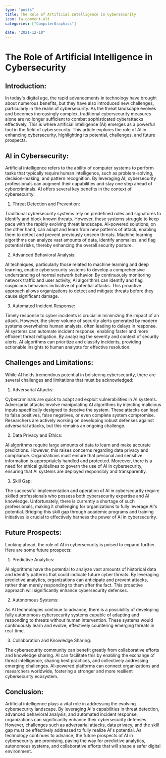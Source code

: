 ```yaml
---
type: "posts"
title: The Role of Artificial Intelligence in Cybersecurity
icon: fa-comment-alt
categories: ["ComputerGraphics"]

date: "2021-12-10"
---
```




# The Role of Artificial Intelligence in Cybersecurity

## Introduction:

In today's digital age, the rapid advancements in technology have brought about numerous benefits, but they have also introduced new challenges, particularly in the realm of cybersecurity. As the threat landscape evolves and becomes increasingly complex, traditional cybersecurity measures alone are no longer sufficient to combat sophisticated cyberattacks effectively. This is where artificial intelligence (AI) emerges as a powerful tool in the field of cybersecurity. This article explores the role of AI in enhancing cybersecurity, highlighting its potential, challenges, and future prospects.

## AI in Cybersecurity:

Artificial intelligence refers to the ability of computer systems to perform tasks that typically require human intelligence, such as problem-solving, decision-making, and pattern recognition. By leveraging AI, cybersecurity professionals can augment their capabilities and stay one step ahead of cybercriminals. AI offers several key benefits in the context of cybersecurity:

1. Threat Detection and Prevention:

Traditional cybersecurity systems rely on predefined rules and signatures to identify and block known threats. However, these systems struggle to keep pace with the rapidly evolving threat landscape. AI-powered solutions, on the other hand, can adapt and learn from new patterns of attack, enabling them to detect and prevent previously unseen threats. Machine learning algorithms can analyze vast amounts of data, identify anomalies, and flag potential risks, thereby enhancing the overall security posture.

2. Advanced Behavioral Analysis:

AI techniques, particularly those related to machine learning and deep learning, enable cybersecurity systems to develop a comprehensive understanding of normal network behavior. By continuously monitoring network traffic and user activity, AI algorithms can identify and flag suspicious behaviors indicative of potential attacks. This proactive approach allows organizations to detect and mitigate threats before they cause significant damage.

3. Automated Incident Response:

Timely response to cyber incidents is crucial in minimizing the impact of an attack. However, the sheer volume of security alerts generated by modern systems overwhelms human analysts, often leading to delays in response. AI systems can automate incident response, enabling faster and more efficient threat mitigation. By analyzing the severity and context of security alerts, AI algorithms can prioritize and classify incidents, providing actionable insights to human analysts for effective resolution.

## Challenges and Limitations:

While AI holds tremendous potential in bolstering cybersecurity, there are several challenges and limitations that must be acknowledged:

1. Adversarial Attacks:

Cybercriminals are quick to adapt and exploit vulnerabilities in AI systems. Adversarial attacks involve manipulating AI algorithms by injecting malicious inputs specifically designed to deceive the system. These attacks can lead to false positives, false negatives, or even complete system compromise. Researchers are actively working on developing robust defenses against adversarial attacks, but this remains an ongoing challenge.

2. Data Privacy and Ethics:

AI algorithms require large amounts of data to learn and make accurate predictions. However, this raises concerns regarding data privacy and compliance. Organizations must ensure that personal and sensitive information is appropriately handled and protected. Moreover, there is a need for ethical guidelines to govern the use of AI in cybersecurity, ensuring that AI systems are deployed responsibly and transparently.

3. Skill Gap:

The successful implementation and operation of AI in cybersecurity require skilled professionals who possess both cybersecurity expertise and AI knowledge. Unfortunately, there is currently a shortage of such professionals, making it challenging for organizations to fully leverage AI's potential. Bridging this skill gap through academic programs and training initiatives is crucial to effectively harness the power of AI in cybersecurity.

## Future Prospects:

Looking ahead, the role of AI in cybersecurity is poised to expand further. Here are some future prospects:

1. Predictive Analytics:

AI algorithms have the potential to analyze vast amounts of historical data and identify patterns that could indicate future cyber threats. By leveraging predictive analytics, organizations can anticipate and prevent attacks, rather than merely responding to them after the fact. This proactive approach will significantly enhance cybersecurity defenses.

2. Autonomous Systems:

As AI technologies continue to advance, there is a possibility of developing fully autonomous cybersecurity systems capable of adapting and responding to threats without human intervention. These systems would continuously learn and evolve, effectively countering emerging threats in real-time.

3. Collaboration and Knowledge Sharing:

The cybersecurity community can benefit greatly from collaborative efforts and knowledge sharing. AI can facilitate this by enabling the exchange of threat intelligence, sharing best practices, and collectively addressing emerging challenges. AI-powered platforms can connect organizations and researchers worldwide, fostering a stronger and more resilient cybersecurity ecosystem.

## Conclusion:

Artificial intelligence plays a vital role in addressing the evolving cybersecurity landscape. By leveraging AI's capabilities in threat detection, advanced behavioral analysis, and automated incident response, organizations can significantly enhance their cybersecurity defenses. However, challenges such as adversarial attacks, data privacy, and the skill gap must be effectively addressed to fully realize AI's potential. As technology continues to advance, the future prospects of AI in cybersecurity are promising, paving the way for predictive analytics, autonomous systems, and collaborative efforts that will shape a safer digital environment.